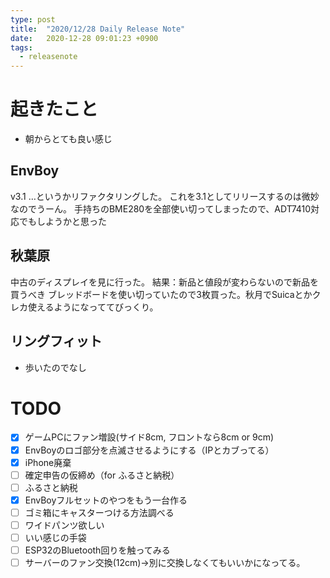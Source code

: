 ```yaml
---
type: post
title:  "2020/12/28 Daily Release Note"
date:   2020-12-28 09:01:23 +0900
tags:
  - releasenote
---
```

# 起きたこと

* 朝からとても良い感じ

## EnvBoy

v3.1 …というかリファクタリングした。
これを3.1としてリリースするのは微妙なのでうーん。
手持ちのBME280を全部使い切ってしまったので、ADT7410対応でもしようかと思った

## 秋葉原

中古のディスプレイを見に行った。
結果：新品と値段が変わらないので新品を買うべき
ブレッドボードを使い切っていたので3枚買った。秋月でSuicaとかクレカ使えるようになっててびっくり。

## リングフィット

* 歩いたのでなし

# TODO 

- [x] ゲームPCにファン増設(サイド8cm, フロントなら8cm or 9cm)
- [x] EnvBoyのロゴ部分を点滅させるようにする（IPとカブってる）
- [x] iPhone廃棄
- [ ] 確定申告の仮締め（for ふるさと納税）
- [ ] ふるさと納税
- [x] EnvBoyフルセットのやつをもう一台作る
- [ ] ゴミ箱にキャスターつける方法調べる
- [ ] ワイドパンツ欲しい
- [ ] いい感じの手袋
- [ ] ESP32のBluetooth回りを触ってみる
- [ ] サーバーのファン交換(12cm)→別に交換しなくてもいいかになってる。
